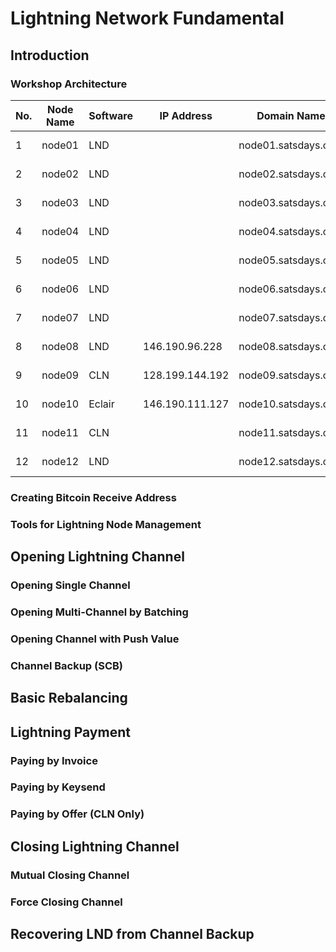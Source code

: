 # Lightning Network Fundamental

## Introduction

### Workshop Architecture

|No.|Node Name |Software|IP Address|Domain Name|admin password |RTL|Thunderhub|LNDg|LNbits Superuser|
|---|----------|--------|----------|-----------|---------------|---|----------|---|-------|
| 1 |  node01  |  LND   |          |node01.satsdays.com|BTC-LN_W0rk$h0p|   |          |   |       |
| 2 |  node02  |  LND   |          |node02.satsdays.com|BTC-LN_W0rk$h0p|   |          |   |       |
| 3 |  node03  |  LND   |          |node03.satsdays.com|BTC-LN_W0rk$h0p|   |          |   |       |
| 4 |  node04  |  LND   |          |node04.satsdays.com|BTC-LN_W0rk$h0p|   |          |   |       |
| 5 |  node05  |  LND   |          |node05.satsdays.com|BTC-LN_W0rk$h0p|   |          |   |       |
| 6 |  node06  |  LND   |          |node06.satsdays.com|BTC-LN_W0rk$h0p|   |          |   |       |
| 7 |  node07  |  LND   |          |node07.satsdays.com|BTC-LN_W0rk$h0p|   |          |   |       |
| 8 |  node08  |  LND   |146.190.96.228 |node08.satsdays.com|BTC-LN_W0rk$h0p|[Link](https://node09.satsdays.com:4001/rtl/login)|[Link](https://satsdays.com:4002/)| [Link](http://node08.satsdays.com:8889/) |[Link](https://node08.satsdays.com/admin?usr=ac65dfacf1a840f2837da3455c2cdfdb)|
| 9 |  node09  |  CLN   |128.199.144.192|node09.satsdays.com|BTC-LN_W0rk$h0p|[Link](https://node09.satsdays.com:4001/rtl/login)| - | - |[Link](https://node09.satsdays.com/wallet?usr=844627c9e2564841ab88f295e6de7dd0)|
|10 |  node10  |  Eclair|146.190.111.127|node10.satsdays.com|BTC-LN_W0rk$h0p|[Link](https://node09.satsdays.com:4001/rtl/login)| - | - |[Link](https://node10.satsdays.com/admin?usr=b4243c86d5b34969baea0cca463af07a)|
|11 |  node11  |  CLN   ||node11.satsdays.com|BTC-LN_W0rk$h0p|   |      |
|12 |  node12  |  LND   ||node12.satsdays.com|BTC-LN_W0rk$h0p|   |      |


### Creating Bitcoin Receive Address

### Tools for Lightning Node Management

## Opening Lightning Channel

### Opening Single Channel 

### Opening Multi-Channel by Batching

### Opening Channel with Push Value

### Channel Backup (SCB)

## Basic Rebalancing

## Lightning Payment

### Paying by Invoice

### Paying by Keysend

### Paying by Offer (CLN Only)

## Closing Lightning Channel

### Mutual Closing Channel

### Force Closing Channel

## Recovering LND from Channel Backup
